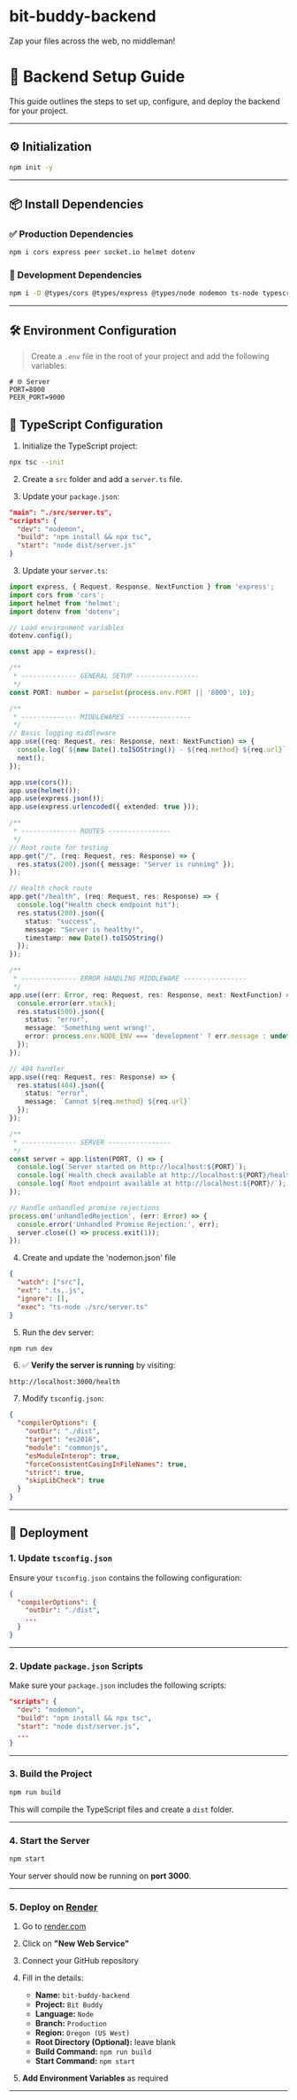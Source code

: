 # bit-buddy-backend
Zap your files across the web, no middleman!

# 🧠 Backend Setup Guide

This guide outlines the steps to set up, configure, and deploy the backend for your project.

---

## ⚙️ Initialization

```bash
npm init -y
```

---

## 📦 Install Dependencies

### ✅ Production Dependencies

```bash
npm i cors express peer socket.io helmet dotenv
```

### 🧪 Development Dependencies

```bash
npm i -D @types/cors @types/express @types/node nodemon ts-node typescript
```

---

## 🛠️ Environment Configuration

> Create a `.env` file in the root of your project and add the following variables:

```env
# 🌐 Server
PORT=8000
PEER_PORT=9000
```


## 🧱 TypeScript Configuration

1. Initialize the TypeScript project:

```bash
npx tsc --init
```

2. Create a `src` folder and add a `server.ts` file.

3. Update your `package.json`:

```json
"main": "./src/server.ts",
"scripts": {
  "dev": "nodemon",
  "build": "npm install && npx tsc",
  "start": "node dist/server.js"
}
```

3. Update your `server.ts`:
```ts
import express, { Request, Response, NextFunction } from 'express';
import cors from 'cors';
import helmet from 'helmet';
import dotenv from 'dotenv';

// Load environment variables
dotenv.config();

const app = express();

/**
 * -------------- GENERAL SETUP ----------------
 */
const PORT: number = parseInt(process.env.PORT || '8000', 10);

/**
 * -------------- MIDDLEWARES ----------------
 */
// Basic logging middleware
app.use((req: Request, res: Response, next: NextFunction) => {
  console.log(`${new Date().toISOString()} - ${req.method} ${req.url}`);
  next();
});

app.use(cors());
app.use(helmet());
app.use(express.json());
app.use(express.urlencoded({ extended: true }));

/**
 * -------------- ROUTES ----------------
 */
// Root route for testing
app.get("/", (req: Request, res: Response) => {
  res.status(200).json({ message: "Server is running" });
});

// Health check route
app.get("/health", (req: Request, res: Response) => {
  console.log("Health check endpoint hit");
  res.status(200).json({ 
    status: "success",
    message: "Server is healthy!",
    timestamp: new Date().toISOString()
  });
});

/**
 * -------------- ERROR HANDLING MIDDLEWARE ----------------
 */
app.use((err: Error, req: Request, res: Response, next: NextFunction) => {
  console.error(err.stack);
  res.status(500).json({
    status: "error",
    message: 'Something went wrong!',
    error: process.env.NODE_ENV === 'development' ? err.message : undefined
  });
});

// 404 handler
app.use((req: Request, res: Response) => {
  res.status(404).json({
    status: "error",
    message: `Cannot ${req.method} ${req.url}`
  });
});

/**
 * -------------- SERVER ----------------
 */
const server = app.listen(PORT, () => {
  console.log(`Server started on http://localhost:${PORT}`);
  console.log(`Health check available at http://localhost:${PORT}/health`);
  console.log(`Root endpoint available at http://localhost:${PORT}/`);
});

// Handle unhandled promise rejections
process.on('unhandledRejection', (err: Error) => {
  console.error('Unhandled Promise Rejection:', err);
  server.close(() => process.exit(1));
});

```

4. Create and update the 'nodemon.json' file  
```json
{
  "watch": ["src"],
  "ext": ".ts,.js",
  "ignore": [],
  "exec": "ts-node ./src/server.ts"
}
```

5. Run the dev server:

```bash
npm run dev
```

6. ✅ **Verify the server is running** by visiting:

```http
http://localhost:3000/health
```

7. Modify `tsconfig.json`:

```json
{
  "compilerOptions": {
    "outDir": "./dist",
    "target": "es2016",
    "module": "commonjs",
    "esModuleInterop": true,
    "forceConsistentCasingInFileNames": true,
    "strict": true,
    "skipLibCheck": true
  }
}
```

----------------------------------------------------------------------------


## 🚀 Deployment

### 1. Update `tsconfig.json`

Ensure your `tsconfig.json` contains the following configuration:

```json
{
  "compilerOptions": {
    "outDir": "./dist",
    ...
  }
}
```

---

### 2. Update `package.json` Scripts

Make sure your `package.json` includes the following scripts:

```json
"scripts": {
  "dev": "nodemon",
  "build": "npm install && npx tsc",
  "start": "node dist/server.js",
  ...
}
```

---

### 3. Build the Project

```bash
npm run build
```

This will compile the TypeScript files and create a `dist` folder.

---

### 4. Start the Server

```bash
npm start
```

Your server should now be running on **port 3000**.

---

### 5. Deploy on [Render](https://render.com)

1. Go to [render.com](https://render.com)
2. Click on **"New Web Service"**
3. Connect your GitHub repository
4. Fill in the details:

   * **Name:** `bit-buddy-backend`
   * **Project:** `Bit Buddy`
   * **Language:** `Node`
   * **Branch:** `Production`
   * **Region:** `Oregon (US West)`
   * **Root Directory (Optional):** leave blank
   * **Build Command:** `npm run build`
   * **Start Command:** `npm start`
5. **Add Environment Variables** as required

---
